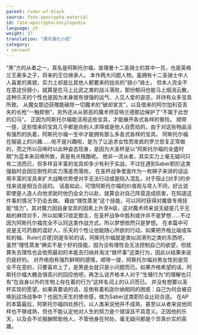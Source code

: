 ```yaml
---
parent: rider-of-black
source: fate-apocrypha-material
id: fate-apocrypha-encylopedia
language: zh
weight: 37
translation: "譯月漢化小组"
category:
- servant
---
```


“黑”方的从者之一，真名是阿斯托尔福，查理曼十二圣骑士的其中一员，也是英格兰王奥多之子，将来的王位继承人。
本作两大问题人物，虽拥有十二圣骑士中人人喜爱的美貌，实力上却是比其他人都要来的拙劣的“弱小”骑士。
但本人完全不在意这份弱小，就算是在马上比武之类的战斗落败，那份郁闷也能马上烟消云散，这种乐天的个性也是因为本身就有很强的运气、人见人爱的姿态，并持有众多宝具所致。
从魔女那边获赠能破除一切魔术的“破却宣言”，以及借来的阿尔加利亚丢失的长枪“一触即倒”，另外还从从邪恶的魔术师亚特兰德那边保护了“不属于此世的幻马”。
正因为阿斯托尔福能活用这些宝具，才能展开各式各样的冒险。
顺带一提，这些借来的宝具几乎都是向别人求得或是他人自愿给的，由于对这些物品没有强烈的执着，阿斯托尔福一生中才能拥有那么多各式各样的宝具。
阿斯托尔福在服装上的兴趣……呃不是兴趣啦，是为了让追求女性而发疯的罗兰恢复正常做的，而之所以召唤时以此种姿态现身，是因为大圣杯是以“阿斯托尔福的全盛时期”为蓝本来召唤所致，真是有点残酷呢。
绝非一流从者，其实实力上毫无疑问只有二流而已，但多样且丰富的宝具却多少有利于实战，不过在遇到Saber职阶这类强敌时会因压倒性的实力落差而落败。
在圣杯战争里面作为一枚棋子来讲的话运用丰富的宝具来扩大战略优势使对手无法行动或是陷入混乱，对于阻止[对手]的步伐来说是相当合适的。
话虽如此，可惜阿斯托尔福的价值观与常人不同，好比说即使是人造人向他求助时他仍会全力以赴，就算会对自己阵营造成损害，在知道这件事的情况下仍会去做。
藉由“理性蒸发”这个技能，可以同时获得对魔兽专用技能“怪力”。其对魔力因自身宝具的因素上升至A级，这对魔术师来说无疑是几乎无敌的麻烦对手，所以如果只锁定御主，在圣杯战争中胜利或许并不是梦想……不过因为阿斯托尔福完全不认同这类作战方式，所以梦想依然只是梦想。
在本篇中可说是无可药救的滥好人，乐天的个性让他能随心所欲的行动，如果把齐格比喻成车轮的轴、Ruler[贞德]则是车轮的话，阿斯托尔福就是类似润滑剂之类的东西吧，虽然“理性蒸发”确实不是个好的技能，因为没有理性会无法控制自己的欲望，但就算失去理性也会依照最初的本能去归纳并淘汰“做坏事”这类行为，因此以结果来说仍是好的。
对齐格抱有强烈鲜明的感情，顺带一提，阿斯托尔福对男女性别是完全不在意的，只要喜欢上了，是男是女就只是小问题而已。如果齐格希望的话，阿斯托尔福大概会很高兴的回应他吧，再怎么说齐格本人对于“生殖行为”的理解也只有“在自身以外的生物上存在着的行为”这样名词上的认识而已。
并没有想要以圣杯实现的愿望，如果真要说的话，反倒有着和迦尔纳相同的困惑：自己为何会被召唤到这场战争中？也因为天生的使命感，做为Saber这类职阶会比较合适。
在AP的本篇最后，阿斯托尔福四处旅行。以人类来说他并不成熟，甚至以从者来说他同样也不够成熟，但也不能认定他对人生的努力是个错误且不具意义。正因他的乐天，以及会不论报酬帮助他人，不管他身在何处，毫无疑问都是个货真价实的英雄。
